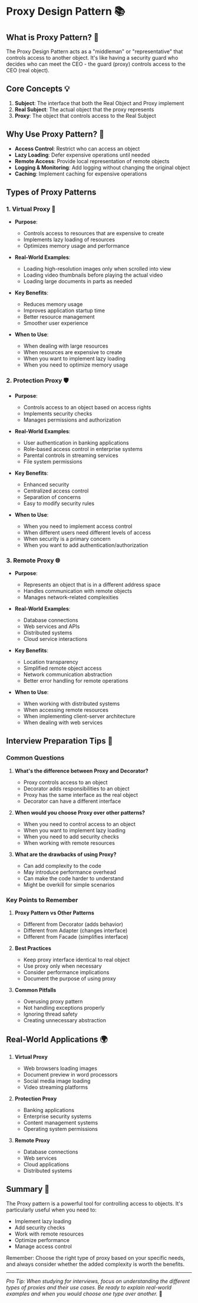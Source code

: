 # Proxy Design Pattern 📚

## What is Proxy Pattern? 🤔
The Proxy Design Pattern acts as a "middleman" or "representative" that controls access to another object. It's like having a security guard who decides who can meet the CEO - the guard (proxy) controls access to the CEO (real object).

## Core Concepts 💡
1. **Subject**: The interface that both the Real Object and Proxy implement
2. **Real Subject**: The actual object that the proxy represents
3. **Proxy**: The object that controls access to the Real Subject

## Why Use Proxy Pattern? 🎯
- **Access Control**: Restrict who can access an object
- **Lazy Loading**: Defer expensive operations until needed
- **Remote Access**: Provide local representation of remote objects
- **Logging & Monitoring**: Add logging without changing the original object
- **Caching**: Implement caching for expensive operations

## Types of Proxy Patterns

### 1. Virtual Proxy 🎨
- **Purpose**: 
  - Controls access to resources that are expensive to create
  - Implements lazy loading of resources
  - Optimizes memory usage and performance

- **Real-World Examples**:
  - Loading high-resolution images only when scrolled into view
  - Loading video thumbnails before playing the actual video
  - Loading large documents in parts as needed

- **Key Benefits**:
  - Reduces memory usage
  - Improves application startup time
  - Better resource management
  - Smoother user experience

- **When to Use**:
  - When dealing with large resources
  - When resources are expensive to create
  - When you want to implement lazy loading
  - When you need to optimize memory usage

### 2. Protection Proxy 🛡️
- **Purpose**:
  - Controls access to an object based on access rights
  - Implements security checks
  - Manages permissions and authorization

- **Real-World Examples**:
  - User authentication in banking applications
  - Role-based access control in enterprise systems
  - Parental controls in streaming services
  - File system permissions

- **Key Benefits**:
  - Enhanced security
  - Centralized access control
  - Separation of concerns
  - Easy to modify security rules

- **When to Use**:
  - When you need to implement access control
  - When different users need different levels of access
  - When security is a primary concern
  - When you want to add authentication/authorization

### 3. Remote Proxy 🌐
- **Purpose**:
  - Represents an object that is in a different address space
  - Handles communication with remote objects
  - Manages network-related complexities

- **Real-World Examples**:
  - Database connections
  - Web services and APIs
  - Distributed systems
  - Cloud service interactions

- **Key Benefits**:
  - Location transparency
  - Simplified remote object access
  - Network communication abstraction
  - Better error handling for remote operations

- **When to Use**:
  - When working with distributed systems
  - When accessing remote resources
  - When implementing client-server architecture
  - When dealing with web services

## Interview Preparation Tips 💼

### Common Questions
1. **What's the difference between Proxy and Decorator?**
   - Proxy controls access to an object
   - Decorator adds responsibilities to an object
   - Proxy has the same interface as the real object
   - Decorator can have a different interface

2. **When would you choose Proxy over other patterns?**
   - When you need to control access to an object
   - When you want to implement lazy loading
   - When you need to add security checks
   - When working with remote resources

3. **What are the drawbacks of using Proxy?**
   - Can add complexity to the code
   - May introduce performance overhead
   - Can make the code harder to understand
   - Might be overkill for simple scenarios

### Key Points to Remember
1. **Proxy Pattern vs Other Patterns**
   - Different from Decorator (adds behavior)
   - Different from Adapter (changes interface)
   - Different from Facade (simplifies interface)

2. **Best Practices**
   - Keep proxy interface identical to real object
   - Use proxy only when necessary
   - Consider performance implications
   - Document the purpose of using proxy

3. **Common Pitfalls**
   - Overusing proxy pattern
   - Not handling exceptions properly
   - Ignoring thread safety
   - Creating unnecessary abstraction

## Real-World Applications 🌍
1. **Virtual Proxy**
   - Web browsers loading images
   - Document preview in word processors
   - Social media image loading
   - Video streaming platforms

2. **Protection Proxy**
   - Banking applications
   - Enterprise security systems
   - Content management systems
   - Operating system permissions

3. **Remote Proxy**
   - Database connections
   - Web services
   - Cloud applications
   - Distributed systems

## Summary 📝
The Proxy pattern is a powerful tool for controlling access to objects. It's particularly useful when you need to:
- Implement lazy loading
- Add security checks
- Work with remote resources
- Optimize performance
- Manage access control

Remember: Choose the right type of proxy based on your specific needs, and always consider whether the added complexity is worth the benefits.

---
*Pro Tip: When studying for interviews, focus on understanding the different types of proxies and their use cases. Be ready to explain real-world examples and when you would choose one type over another.* 🎯
